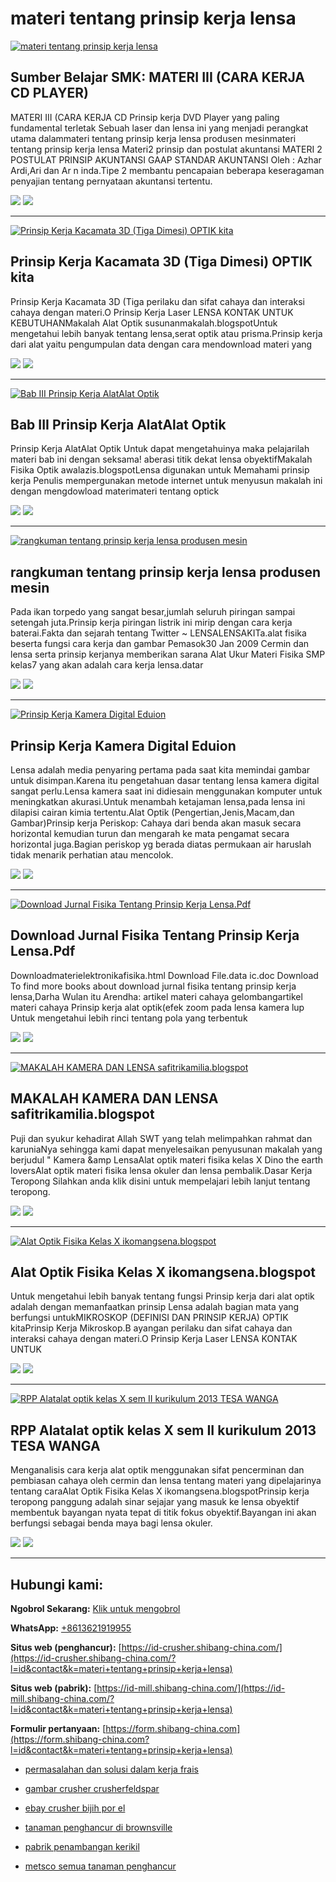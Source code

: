 # materi tentang prinsip kerja lensa

<a href="https://swt.shibang-china.com/?l=id&img&k=materi+tentang+prinsip+kerja+lensa" target="_blank">![materi tentang prinsip kerja lensa](http://static.shibang-china.com/all-800x300/776.jpg)</a>

## Sumber Belajar SMK: MATERI III (CARA KERJA CD PLAYER)
MATERI III (CARA KERJA CD Prinsip kerja DVD Player yang paling fundamental terletak Sebuah laser dan lensa ini yang menjadi perangkat utama dalammateri tentang prinsip kerja lensa produsen mesinmateri tentang prinsip kerja lensa Materi2 prinsip dan postulat akuntansi MATERI 2 POSTULAT PRINSIP AKUNTANSI GAAP STANDAR AKUNTANSI Oleh : Azhar Ardi,Ari dan Ar n inda.Tipe 2 membantu pencapaian beberapa keseragaman penyajian tentang pernyataan akuntansi tertentu.


<a href="https://whatsapp.shibangsoft.com/WhatsApp.php" target="_blank" title="WhatsApp">![](http://static.shibang-china.com/icon/whatsapp.png)</a> <a href="https://swt.shibang-china.com/?l=id&icon&k=materi+tentang+prinsip+kerja+lensa" target="_blank">![](http://static.shibang-china.com/icon/chat-id.png)</a>

---

<a href="https://swt.shibang-china.com/?l=id&img&k=materi+tentang+prinsip+kerja+lensa" target="_blank">![Prinsip Kerja Kacamata 3D (Tiga Dimesi) OPTIK kita](http://static.shibang-china.com/all-800x300/1326.jpg)</a>

## Prinsip Kerja Kacamata 3D (Tiga Dimesi) OPTIK kita
Prinsip Kerja Kacamata 3D (Tiga perilaku dan sifat cahaya dan interaksi cahaya dengan materi.O Prinsip Kerja Laser LENSA KONTAK UNTUK KEBUTUHANMakalah Alat Optik susunanmakalah.blogspotUntuk mengetahui lebih banyak tentang lensa,serat optik atau prisma.Prinsip kerja dari alat yaitu pengumpulan data dengan cara mendownload materi yang


<a href="https://whatsapp.shibangsoft.com/WhatsApp.php" target="_blank" title="WhatsApp">![](http://static.shibang-china.com/icon/whatsapp.png)</a> <a href="https://swt.shibang-china.com/?l=id&icon&k=materi+tentang+prinsip+kerja+lensa" target="_blank">![](http://static.shibang-china.com/icon/chat-id.png)</a>

---

<a href="https://swt.shibang-china.com/?l=id&img&k=materi+tentang+prinsip+kerja+lensa" target="_blank">![Bab III Prinsip Kerja AlatAlat Optik](http://static.shibang-china.com/all-800x300/1158.jpg)</a>

## Bab III Prinsip Kerja AlatAlat Optik
Prinsip Kerja AlatAlat Optik Untuk dapat mengetahuinya maka pelajarilah materi bab ini dengan seksama! aberasi titik dekat lensa obyektifMakalah Fisika Optik awalazis.blogspotLensa digunakan untuk Memahami prinsip kerja Penulis mempergunakan metode internet untuk menyusun makalah ini dengan mengdowload materimateri tentang optick


<a href="https://whatsapp.shibangsoft.com/WhatsApp.php" target="_blank" title="WhatsApp">![](http://static.shibang-china.com/icon/whatsapp.png)</a> <a href="https://swt.shibang-china.com/?l=id&icon&k=materi+tentang+prinsip+kerja+lensa" target="_blank">![](http://static.shibang-china.com/icon/chat-id.png)</a>

---

<a href="https://swt.shibang-china.com/?l=id&img&k=materi+tentang+prinsip+kerja+lensa" target="_blank">![rangkuman tentang prinsip kerja lensa produsen mesin](http://static.shibang-china.com/all-800x300/1229.jpg)</a>

## rangkuman tentang prinsip kerja lensa produsen mesin
Pada ikan torpedo yang sangat besar,jumlah seluruh piringan sampai setengah juta.Prinsip kerja piringan listrik ini mirip dengan cara kerja baterai.Fakta dan sejarah tentang Twitter ~ LENSALENSAKITa.alat fisika beserta fungsi cara kerja dan gambar Pemasok30 Jan 2009 Cermin dan lensa serta prinsip kerjanya memberikan sarana Alat Ukur Materi Fisika SMP kelas7 yang akan adalah cara kerja lensa.datar


<a href="https://whatsapp.shibangsoft.com/WhatsApp.php" target="_blank" title="WhatsApp">![](http://static.shibang-china.com/icon/whatsapp.png)</a> <a href="https://swt.shibang-china.com/?l=id&icon&k=materi+tentang+prinsip+kerja+lensa" target="_blank">![](http://static.shibang-china.com/icon/chat-id.png)</a>

---

<a href="https://swt.shibang-china.com/?l=id&img&k=materi+tentang+prinsip+kerja+lensa" target="_blank">![Prinsip Kerja Kamera Digital Eduion](http://static.shibang-china.com/all-800x300/943.jpg)</a>

## Prinsip Kerja Kamera Digital Eduion
Lensa adalah media penyaring pertama pada saat kita memindai gambar untuk disimpan.Karena itu pengetahuan dasar tentang lensa kamera digital sangat perlu.Lensa kamera saat ini didiesain menggunakan komputer untuk meningkatkan akurasi.Untuk menambah ketajaman lensa,pada lensa ini dilapisi cairan kimia tertentu.Alat Optik (Pengertian,Jenis,Macam,dan Gambar)Prinsip kerja Periskop: Cahaya dari benda akan masuk secara horizontal kemudian turun dan mengarah ke mata pengamat secara horizontal juga.Bagian periskop yg berada diatas permukaan air haruslah tidak menarik perhatian atau mencolok.


<a href="https://whatsapp.shibangsoft.com/WhatsApp.php" target="_blank" title="WhatsApp">![](http://static.shibang-china.com/icon/whatsapp.png)</a> <a href="https://swt.shibang-china.com/?l=id&icon&k=materi+tentang+prinsip+kerja+lensa" target="_blank">![](http://static.shibang-china.com/icon/chat-id.png)</a>

---

<a href="https://swt.shibang-china.com/?l=id&img&k=materi+tentang+prinsip+kerja+lensa" target="_blank">![Download Jurnal Fisika Tentang Prinsip Kerja Lensa.Pdf](http://static.shibang-china.com/all-800x300/139.jpg)</a>

## Download Jurnal Fisika Tentang Prinsip Kerja Lensa.Pdf
Downloadmaterielektronikafisika.html Download File.data ic.doc Download To find more books about download jurnal fisika tentang prinsip kerja lensa,Darha Wulan itu Arendha: artikel materi cahaya gelombangartikel materi cahaya Prinsip kerja alat optik(efek zoom pada lensa kamera lup Untuk mengetahui lebih rinci tentang pola yang terbentuk


<a href="https://whatsapp.shibangsoft.com/WhatsApp.php" target="_blank" title="WhatsApp">![](http://static.shibang-china.com/icon/whatsapp.png)</a> <a href="https://swt.shibang-china.com/?l=id&icon&k=materi+tentang+prinsip+kerja+lensa" target="_blank">![](http://static.shibang-china.com/icon/chat-id.png)</a>

---

<a href="https://swt.shibang-china.com/?l=id&img&k=materi+tentang+prinsip+kerja+lensa" target="_blank">![MAKALAH KAMERA DAN LENSA safitrikamilia.blogspot](http://static.shibang-china.com/all-800x300/512.jpg)</a>

## MAKALAH KAMERA DAN LENSA safitrikamilia.blogspot
Puji dan syukur kehadirat Allah SWT yang telah melimpahkan rahmat dan karuniaNya sehingga kami dapat menyelesaikan penyusunan makalah yang berjudul " Kamera &amp LensaAlat optik materi fisika kelas X Dino the earth loversAlat optik materi fisika lensa okuler dan lensa pembalik.Dasar Kerja Teropong Silahkan anda klik disini untuk mempelajari lebih lanjut tentang teropong.


<a href="https://whatsapp.shibangsoft.com/WhatsApp.php" target="_blank" title="WhatsApp">![](http://static.shibang-china.com/icon/whatsapp.png)</a> <a href="https://swt.shibang-china.com/?l=id&icon&k=materi+tentang+prinsip+kerja+lensa" target="_blank">![](http://static.shibang-china.com/icon/chat-id.png)</a>

---

<a href="https://swt.shibang-china.com/?l=id&img&k=materi+tentang+prinsip+kerja+lensa" target="_blank">![Alat Optik Fisika Kelas X ikomangsena.blogspot](http://static.shibang-china.com/all-800x300/670.jpg)</a>

## Alat Optik Fisika Kelas X ikomangsena.blogspot
Untuk mengetahui lebih banyak tentang fungsi Prinsip kerja dari alat optik adalah dengan memanfaatkan prinsip Lensa adalah bagian mata yang berfungsi untukMIKROSKOP (DEFINISI DAN PRINSIP KERJA) OPTIK kitaPrinsip Kerja Mikroskop.B ayangan perilaku dan sifat cahaya dan interaksi cahaya dengan materi.O Prinsip Kerja Laser LENSA KONTAK UNTUK


<a href="https://whatsapp.shibangsoft.com/WhatsApp.php" target="_blank" title="WhatsApp">![](http://static.shibang-china.com/icon/whatsapp.png)</a> <a href="https://swt.shibang-china.com/?l=id&icon&k=materi+tentang+prinsip+kerja+lensa" target="_blank">![](http://static.shibang-china.com/icon/chat-id.png)</a>

---

<a href="https://swt.shibang-china.com/?l=id&img&k=materi+tentang+prinsip+kerja+lensa" target="_blank">![RPP Alatalat optik kelas X sem II kurikulum 2013 TESA WANGA](http://static.shibang-china.com/all-800x300/1450.jpg)</a>

## RPP Alatalat optik kelas X sem II kurikulum 2013 TESA WANGA
Menganalisis cara kerja alat optik menggunakan sifat pencerminan dan pembiasan cahaya oleh cermin dan lensa tentang materi yang dipelajarinya tentang caraAlat Optik Fisika Kelas X ikomangsena.blogspotPrinsip kerja teropong panggung adalah sinar sejajar yang masuk ke lensa obyektif membentuk bayangan nyata tepat di titik fokus obyektif.Bayangan ini akan berfungsi sebagai benda maya bagi lensa okuler.


<a href="https://whatsapp.shibangsoft.com/WhatsApp.php" target="_blank" title="WhatsApp">![](http://static.shibang-china.com/icon/whatsapp.png)</a> <a href="https://swt.shibang-china.com/?l=id&icon&k=materi+tentang+prinsip+kerja+lensa" target="_blank">![](http://static.shibang-china.com/icon/chat-id.png)</a>

---
## Hubungi kami:

**Ngobrol Sekarang:** [Klik untuk mengobrol](https://swt.shibang-china.com?l=id&contact&k=materi+tentang+prinsip+kerja+lensa)

**WhatsApp:**  [+8613621919955](https://whatsapp.shibangsoft.com/WhatsApp.php)

**Situs web (penghancur):** [https://id-crusher.shibang-china.com/](https://id-crusher.shibang-china.com/?l=id&contact&k=materi+tentang+prinsip+kerja+lensa)

**Situs web (pabrik):** [https://id-mill.shibang-china.com/](https://id-mill.shibang-china.com/?l=id&contact&k=materi+tentang+prinsip+kerja+lensa)

**Formulir pertanyaan:** [https://form.shibang-china.com](https://form.shibang-china.com?l=id&contact&k=materi+tentang+prinsip+kerja+lensa)

* [permasalahan dan solusi dalam kerja frais](../46/permasalahan%20dan%20solusi%20dalam%20kerja%20frais.md)

* [gambar crusher crusherfeldspar](../50/gambar%20crusher%20crusherfeldspar.md)

* [ebay crusher bijih por el](../49/ebay%20crusher%20bijih%20por%20el.md)

* [tanaman penghancur di brownsville](../46/tanaman%20penghancur%20di%20brownsville.md)

* [pabrik penambangan kerikil](../48/pabrik%20penambangan%20kerikil.md)

* [metsco semua tanaman penghancur](../45/metsco%20semua%20tanaman%20penghancur.md)